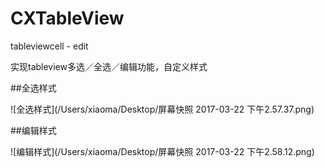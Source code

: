 # CXTableView
tableviewcell - edit

实现tableview多选／全选／编辑功能，自定义样式


##全选样式

![全选样式](/Users/xiaoma/Desktop/屏幕快照 2017-03-22 下午2.57.37.png)


##编辑样式

![编辑样式](/Users/xiaoma/Desktop/屏幕快照 2017-03-22 下午2.58.12.png)